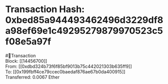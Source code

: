 
Transaction Hash: 0xbed85a944493462496d3229df8a98ef69e1c49295279879970523c5f08e5a97f
====================================================================================
  
#💸Transaction  
Block: [[14456700]]  
From: [[0xdbd324b73f6f85bf9013b75c442021303b635ff9]]  
To: [[0x199fbff4ce79ccec0baedaf876ae67b0da400915]]  
Transferred: 0.0067 Ether